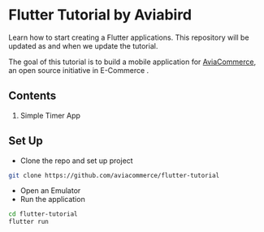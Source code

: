 # Flutter Tutorial by Aviabird

Learn how to start creating a Flutter applications. This repository will be updated as and when we update the tutorial.

The goal of this tutorial is to build a mobile application for [AviaCommerce](https://aviacommerce.org), an open source initiative in E-Commerce .

## Contents

1. Simple Timer App

## Set Up

- Clone the repo and set up project

``` bash
git clone https://github.com/aviacommerce/flutter-tutorial
```

- Open an Emulator
- Run the application

``` bash
cd flutter-tutorial
flutter run
```

